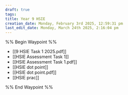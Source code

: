 ```yaml
---
draft: true
tags: 
title: Year 9 HSIE
creation_date: Monday, February 3rd 2025, 12:59:31 pm
last_edit_date: Monday, March 24th 2025, 2:16:04 pm
---
```


%% Begin Waypoint %%
- [[9 HSIE Task 1 2025.pdf]]
- [[HSIE Assessment Task 1]]
- [[HSIE Assessment Task 1.pdf]]
- [[HSIE dot point]]
- [[HSIE dot point.pdf]]
- [[HSIE prac]]

%% End Waypoint %%
